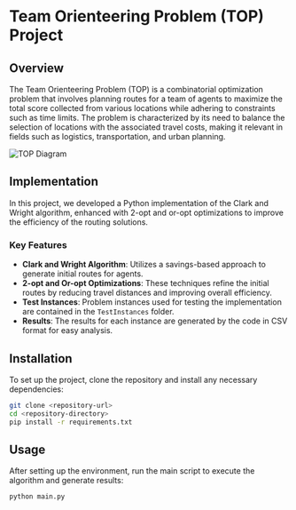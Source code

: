 # Team Orienteering Problem (TOP) Project

## Overview

The Team Orienteering Problem (TOP) is a combinatorial optimization problem that involves planning routes for a team of agents to maximize the total score collected from various locations while adhering to constraints such as time limits. The problem is characterized by its need to balance the selection of locations with the associated travel costs, making it relevant in fields such as logistics, transportation, and urban planning.

![TOP Diagram](![image](https://github.com/user-attachments/assets/70757fef-e703-4312-b2ae-5e575f18507c)
)  

## Implementation

In this project, we developed a Python implementation of the Clark and Wright algorithm, enhanced with 2-opt and or-opt optimizations to improve the efficiency of the routing solutions. 

### Key Features

- **Clark and Wright Algorithm**: Utilizes a savings-based approach to generate initial routes for agents.
- **2-opt and Or-opt Optimizations**: These techniques refine the initial routes by reducing travel distances and improving overall efficiency.
- **Test Instances**: Problem instances used for testing the implementation are contained in the `TestInstances` folder.
- **Results**: The results for each instance are generated by the code in CSV format for easy analysis.

## Installation

To set up the project, clone the repository and install any necessary dependencies:

```bash
git clone <repository-url>
cd <repository-directory>
pip install -r requirements.txt
```

## Usage

After setting up the environment, run the main script to execute the algorithm and generate results:

```bash
python main.py
```

